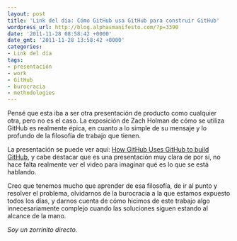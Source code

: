 ```yaml
---
layout: post
title: 'Link del día: Cómo GitHub usa GitHub para construir GitHub'
wordpress_url: http://blog.alphasmanifesto.com/?p=3390
date: '2011-11-28 08:58:42 +0000'
date_gmt: '2011-11-28 13:58:42 +0000'
categories:
- Link del día
tags:
- presentación
- work
- GitHub
- burocracia
- methodologies
---
```


Pensé que esta iba a ser otra presentación de producto como cualquier otra, pero no es el caso. La exposición de Zach Holman de cómo se utiliza GitHub es realmente épica, en cuanto a lo simple de su mensaje y lo profundo de la filosofía de trabajo que tienen.

La presentación se puede ver aquí: [How GitHub Uses GitHub to build GitHub](http://zachholman.com/talk/how-github-uses-github-to-build-github), y cabe destacar que es una presentación muy clara de por sí, no hace falta realmente ver el video para imaginar qué es lo que se está hablando.

Creo que tenemos mucho que aprender de esa filosofía, de ir al punto y resolver el problema, olvidarnos de la burocracia a la que estamos expuesto todos los días, y darnos cuenta de cómo hicimos de este trabajo algo innecesariamente complejo cuando las soluciones siguen estando al alcance de la mano.

_Soy un zorrinito directo._
